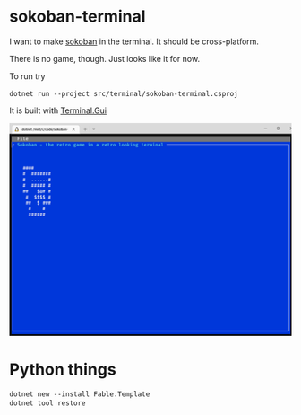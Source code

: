 # sokoban-terminal
I want to make [sokoban](https://en.wikipedia.org/wiki/Sokoban) in the terminal.
It should be cross-platform.

There is no game, though. Just looks like it for now.

To run try
```
dotnet run --project src/terminal/sokoban-terminal.csproj
```

It is built with [Terminal.Gui](https://gui-cs.github.io/Terminal.Gui/index.html)

![Screenshot](screenshot.PNG)


# Python things

```
dotnet new --install Fable.Template
dotnet tool restore

```
